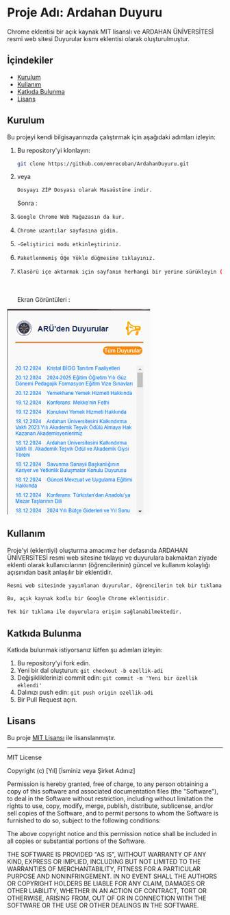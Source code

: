 # Proje Adı: Ardahan  Duyuru

Chrome eklentisi bir açık kaynak MIT lisanslı ve ARDAHAN ÜNİVERSİTESİ resmi web sitesi Duyurular kısmı eklentisi olarak oluşturulmuştur.

## İçindekiler

- [Kurulum](#kurulum)
- [Kullanım](#kullanım)
- [Katkıda Bulunma](#katkıda-bulunma)
- [Lisans](#lisans)

## Kurulum

Bu projeyi kendi bilgisayarınızda çalıştırmak için aşağıdaki adımları izleyin:

1. Bu repository'yi klonlayın:
   ```bash
   git clone https://github.com/emrecoban/ArdahanDuyuru.git
   ```
2. veya
   ```bash
   Dosyayı ZİP Dosyası olarak Masaüstüne indir.
   ```
   Sonra :
3. 
   ```bash
   Google Chrome Web Mağazasın da kur.
   ```
4. 
   ```bash
   Chrome uzantılar sayfasına gidin.
   ```
5. 
   ```bash
   -Geliştirici modu etkinleştiriniz.
   ```
6. 
   ```bash
   Paketlenmemiş Öğe Yükle düğmesine tıklayınız.
   ```
7. 
   ```bash
   Klasörü içe aktarmak için sayfanın herhangi bir yerine sürükleyin (daha sonra klasörü silmeyin).
   ```
   <br><br>
Ekran Görüntüleri :

![Proje Görseli](/1.1-guncel.png)

## Kullanım

Proje'yi (eklentiyi) oluşturma amacımız her defasında ARDAHAN ÜNİVERSİTESİ resmi web sitesine tıklayıp ve duyurulara bakmaktan ziyade eklenti olarak kullanıcılarının (öğrencilerinin) güncel ve kullanım kolaylığı açısınıdan basit anlaşılır bir eklentidir.


```bash
Resmi web sitesinde yayımlanan duyurular, öğrencilerin tek bir tıklama ile güncel olarak erişebileceği şekilde sunulmaktadır.
```
```bash
Bu, açık kaynak kodlu bir Google Chrome eklentisidir.
```
```bash
Tek bir tıklama ile duyurulara erişim sağlanabilmektedir.
```


## Katkıda Bulunma

Katkıda bulunmak istiyorsanız lütfen şu adımları izleyin:

1. Bu repository'yi fork edin.
2. Yeni bir dal oluşturun: `git checkout -b ozellik-adi`
3. Değişikliklerinizi commit edin: `git commit -m 'Yeni bir özellik eklendi'`
4. Dalınızı push edin: `git push origin ozellik-adi`
5. Bir Pull Request açın.

## Lisans

Bu proje [MIT Lisansı](LICENSE) ile lisanslanmıştır.

---
MIT License

Copyright (c) [Yıl] [İsminiz veya Şirket Adınız]

Permission is hereby granted, free of charge, to any person obtaining a copy
of this software and associated documentation files (the "Software"), to deal
in the Software without restriction, including without limitation the rights
to use, copy, modify, merge, publish, distribute, sublicense, and/or sell
copies of the Software, and to permit persons to whom the Software is
furnished to do so, subject to the following conditions:

The above copyright notice and this permission notice shall be included in all
copies or substantial portions of the Software.

THE SOFTWARE IS PROVIDED "AS IS", WITHOUT WARRANTY OF ANY KIND, EXPRESS OR
IMPLIED, INCLUDING BUT NOT LIMITED TO THE WARRANTIES OF MERCHANTABILITY,
FITNESS FOR A PARTICULAR PURPOSE AND NONINFRINGEMENT. IN NO EVENT SHALL THE
AUTHORS OR COPYRIGHT HOLDERS BE LIABLE FOR ANY CLAIM, DAMAGES OR OTHER
LIABILITY, WHETHER IN AN ACTION OF CONTRACT, TORT OR OTHERWISE, ARISING FROM,
OUT OF OR IN CONNECTION WITH THE SOFTWARE OR THE USE OR OTHER DEALINGS IN THE
SOFTWARE.



